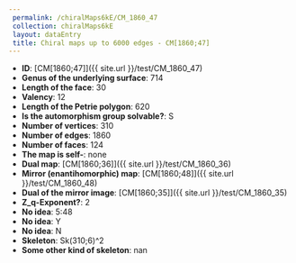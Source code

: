 ```yaml
--- 
 permalink: /chiralMaps6kE/CM_1860_47 
 collection: chiralMaps6kE
 layout: dataEntry
 title: Chiral maps up to 6000 edges - CM[1860;47]
---
```


- **ID**: [CM[1860;47]]({{ site.url }}/test/CM_1860_47)
- **Genus of the underlying surface**: 714
- **Length of the face**: 30
- **Valency**: 12
- **Length of the Petrie polygon**: 620
- **Is the automorphism group solvable?**: S
- **Number of vertices**: 310
- **Number of edges**: 1860
- **Number of faces**: 124
- **The map is self-**: none
- **Dual map**: [CM[1860;36]]({{ site.url }}/test/CM_1860_36)
- **Mirror (enantihomorphic) map**: [CM[1860;48]]({{ site.url }}/test/CM_1860_48)
- **Dual of the mirror image**: [CM[1860;35]]({{ site.url }}/test/CM_1860_35)
- **Z_q-Exponent?**: 2
- **No idea**:  5:48
- **No idea**: Y
- **No idea**: N
- **Skeleton**: Sk(310;6)^2
- **Some other kind of skeleton**: nan
